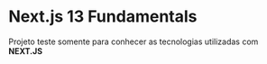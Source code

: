 # Next.js 13 Fundamentals
Projeto teste somente para conhecer as tecnologias utilizadas com **NEXT.JS**